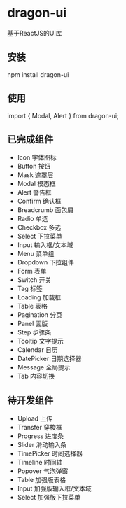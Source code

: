 # dragon-ui
  基于ReactJS的UI库
  
## 安装
  npm install dragon-ui
  
## 使用

import { Modal, Alert } from dragon-ui;

## 已完成组件
- Icon 字体图标
- Button 按钮
- Mask 遮罩层
- Modal 模态框
- Alert 警告框
- Confirm 确认框
- Breadcrumb 面包屑
- Radio 单选
- Checkbox 多选
- Select 下拉菜单
- Input 输入框/文本域
- Menu 菜单组
- Dropdown 下拉组件
- Form 表单
- Switch 开关
- Tag 标签
- Loading 加载框
- Table 表格
- Pagination 分页
- Panel 面版
- Step 步骤条
- Tooltip 文字提示
- Calendar 日历
- DatePicker 日期选择器
- Message 全局提示
- Tab 内容切换

## 待开发组件
- Upload 上传
- Transfer 穿梭框
- Progress 进度条
- Slider 滑动输入条
- TimePicker 时间选择器
- Timeline 时间轴
- Popover 气泡弹窗
- Table 加强版表格
- Input 加强版输入框/文本域
- Select 加强版下拉菜单
